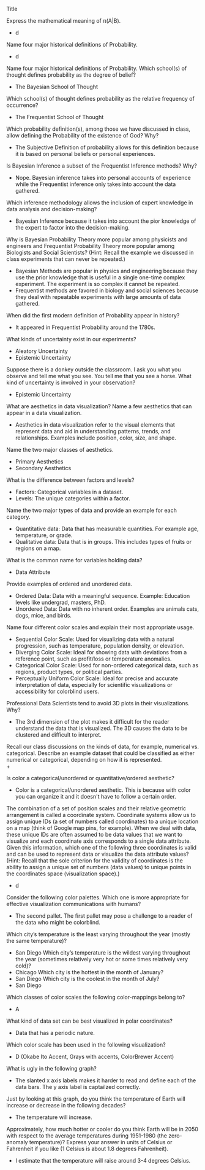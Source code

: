 Title

Express the mathematical meaning of π(A|B).  
+  d

Name four major historical definitions of Probability.  
+  d

Name four major historical definitions of Probability.
Which school(s) of thought defines probability as the degree of belief?  
+  The Bayesian School of Thought  

Which school(s) of thought defines probability as the relative frequency of occurrence?  
+  The Frequentist School of Thought

Which probability definition(s), among those we have discussed in class, allow defining the Probability of the existence of God? Why?  
+  The Subjective Definition of probability allows for this definition because it is based on personal beliefs or personal experiences.  

Is Bayesian Inference a subset of the Frequentist Inference methods? Why?  
+  Nope. Bayesian inference takes into personal accounts of experience while the Frequentist inference only takes into account the data gathered. 

Which inference methodology allows the inclusion of expert knowledge in data analysis and decision-making?  
+  Bayesian Inference because it takes into account the pior knowledge of the expert to factor into the decision-making.  

Why is Bayesian Probability Theory more popular among physicists and engineers and Frequentist Probability Theory more popular among Biologists and Social Scientists? (Hint: Recall the example we discussed in class experiments that can never be repeated.)  
+  Bayesian Methods are popular in physics and engineering because they use the prior knowledge that is useful in a single one-time complex experiment. The experiment is so complex it cannot be repeated.  
+  Frequentist methods are favored in biology and social sciences because they deal with repeatable experiments with large amounts of data gathered.  

When did the first modern definition of Probability appear in history?  
+  It appeared in Frequentist Probability around the 1780s.

What kinds of uncertainty exist in our experiments?  
+  Aleatory Uncertainty
+  Epistemic Uncertainty  

Suppose there is a donkey outside the classroom. I ask you what you observe and tell me what you see. You tell me that you see a horse. What kind of uncertainty is involved in your observation?  
+  Epistemic Uncertainty  

What are aesthetics in data visualization? Name a few aesthetics that can appear in a data visualization.  
+  Aesthetics in data visualization refer to the visual elements that represent data and aid in understanding patterns, trends, and relationships. Examples include position, color, size, and shape.

Name the two major classes of aesthetics.  
+  Primary Aesthetics  
+  Secondary Aesthetics  

What is the difference between factors and levels?  
+   Factors: Categorical variables in a dataset.
+   Levels: The unique categories within a factor.

Name the two major types of data and provide an example for each category.  
+ Quantitative data: Data that has measurable quantities. For example age, temperature, or grade.
+ Qualitative data: Data that is in groups. This includes types of fruits or regions on a map.

What is the common name for variables holding data?  
+  Data Attribute  

Provide examples of ordered and unordered data.  
+  Ordered Data: Data with a meaningful sequence. Example: Education levels like undergrad, masters, PhD.
+  Unordered Data: Data with no inherent order. Examples are animals cats, dogs, mice, and birds.

Name four different color scales and explain their most appropriate usage.  
+  Sequential Color Scale: Used for visualizing data with a natural progression, such as temperature, population density, or elevation.
+  Diverging Color Scale: Ideal for showing data with deviations from a reference point, such as profit/loss or temperature anomalies.
+  Categorical Color Scale: Used for non-ordered categorical data, such as regions, product types, or political parties.
+  Perceptually Uniform Color Scale: Ideal for precise and accurate interpretation of data, especially for scientific visualizations or accessibility for colorblind users.  

Professional Data Scientists tend to avoid 3D plots in their visualizations. Why?  
+  The 3rd dimension of the plot makes it difficult for the reader understand the data that is visualized. The 3D causes the data to be clustered and difficult to interpret.  

Recall our class discussions on the kinds of data, for example, numerical vs. categorical.
Describe an example dataset that could be classified as either numerical or categorical, depending on how it is represented.  
+  

Is color a categorical/unordered or quantitative/ordered aesthetic?
+  Color is a categorical/unordered aesthetic. This is because with color you can organize it and it doesn't have to follow a certain order.  

The combination of a set of position scales and their relative geometric arrangement is called a coordinate system.
Coordinate systems allow us to assign unique IDs (a set of numbers called coordinates) to a unique location on a map (think of Google map pins, for example).
When we deal with data, these unique IDs are often assumed to be data values that we want to visualize and each coordinate axis corresponds to a single data attribute.
Given this information, which one of the following three coordinates is valid and can be used to represent data or visualize the data attribute values? (Hint: Recall that the sole criterion for the validity of coordinates is the ability to assign a unique set of numbers (data values) to unique points in the coordinates space (visualization space).)
+  d

Consider the following color palettes. Which one is more appropriate for effective visualization communications with humans?  
+  The second pallet. The first pallet may pose a challenge to a reader of the data who might be colorblind.

Which city’s temperature is the least varying throughout the year (mostly the same temperature)?  
+ San Diego
Which city’s temperature is the wildest varying throughout the year (sometimes relatively very hot or some times relatively very cold)?
+  Chicago
Which city is the hottest in the month of January?
+  San Diego
Which city is the coolest in the month of July?
+  San Diego  

Which classes of color scales the following color-mappings belong to?  
+  A

What kind of data set can be best visualized in polar coordinates?  
+ Data that has a periodic nature.

Which color scale has been used in the following visualization?  
+  D (Okabe Ito Accent, Grays with accents, ColorBrewer Accent)

What is ugly in the following graph?  
+  The slanted x axis labels makes it harder to read and define each of the data bars. The y axis label is captailzed correctly.  

Just by looking at this graph, do you think the temperature of Earth will increase or decrease in the following decades?  
+ The temperature will increase.

Approximately, how much hotter or cooler do you think Earth will be in 2050 with respect to the average temperatures during 1951-1980 (the zero-anomaly temperature)? Express your answer in units of Celsius or Fahrenheit if you like (1 Celsius is about 1.8 degrees Fahrenheit).  
+  I estimate that the temperature will raise around 3-4 degrees Celsius.

